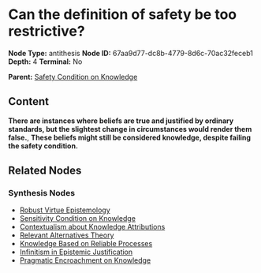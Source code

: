 # Can the definition of safety be too restrictive?

**Node Type:** antithesis
**Node ID:** 67aa9d77-dc8b-4779-8d6c-70ac32feceb1
**Depth:** 4
**Terminal:** No

**Parent:** [Safety Condition on Knowledge](safety-condition-on-knowledge-synthesis-aa77ee72-0bde-4e22-a976-951d3026f0fe.md)

## Content

**There are instances where beliefs are true and justified by ordinary standards, but the slightest change in circumstances would render them false.**, **These beliefs might still be considered knowledge, despite failing the safety condition.**

## Related Nodes

### Synthesis Nodes

- [Robust Virtue Epistemology](robust-virtue-epistemology-synthesis-9d346ec9-204c-477b-9a84-03ff6b6301f5.md)
- [Sensitivity Condition on Knowledge](sensitivity-condition-on-knowledge-synthesis-cc984433-403e-45fd-a51f-859aa33d8d3c.md)
- [Contextualism about Knowledge Attributions](contextualism-about-knowledge-attributions-synthesis-2bb98c5e-aa8e-49a1-8d32-e1651eaa081f.md)
- [Relevant Alternatives Theory](relevant-alternatives-theory-synthesis-5a752adb-71ee-4b8b-a522-17828d7994b5.md)
- [Knowledge Based on Reliable Processes](knowledge-based-on-reliable-processes-synthesis-df88e750-135a-4dfd-821f-cd95faebf592.md)
- [Infinitism in Epistemic Justification](infinitism-in-epistemic-justification-synthesis-257f4990-1e7b-43d7-bca6-f650adf12b89.md)
- [Pragmatic Encroachment on Knowledge](pragmatic-encroachment-on-knowledge-synthesis-1c79da28-fea5-477e-9db4-5c96441201bf.md)

